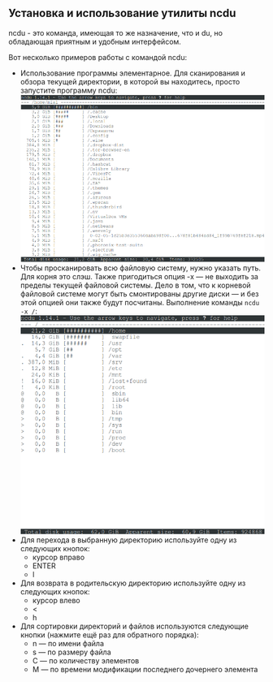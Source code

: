 ## Установка и использование утилиты **ncdu**
ncdu - это команда, имеющая то же назначение, что и du, но обладающая приятным и удобным интерфейсом.

Вот несколько примеров работы с командой ncdu:
- Использование программы элементарное. Для сканирования и обзора текущей директории, в которой вы находитесь, просто запустите программу ncdu: \
  <img src="../misc/images/ncdu1.png" alt="ncdu1" width="500"/>
- Чтобы просканировать всю файловую систему, нужно указать путь. Для корня это слэш. Также пригодиться опция -x — не выходить за пределы текущей файловой системы. Дело в том, что к корневой файловой системе могут быть смонтированы другие диски — и без этой опцией они также будут посчитаны. Выполнение команды `ncdu -x /`:\
  <img src="../misc/images/ncdu2.png" alt="ncdu2" width="500"/>
- Для перехода в выбранную директорию используйте одну из следующих кнопок:
    - курсор вправо
    - ENTER
    - l
- Для возврата в родительскую директорию используйте одну из следующих кнопок:
    - курсор влево
    - <
    - h
- Для сортировки директорий и файлов используются следующие кнопки (нажмите ещё раз для обратного порядка):
    - n — по имени файла
    - s — по размеру файла
    - C — по количеству элементов
    - M — по времени модификации последнего дочернего элемента
